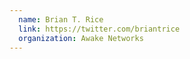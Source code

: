 ```yaml
---
  name: Brian T. Rice
  link: https://twitter.com/briantrice
  organization: Awake Networks
---
```

